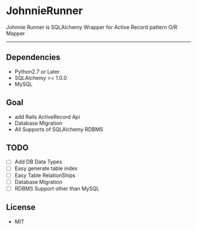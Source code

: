 # JohnnieRunner
Johnnie Runner is SQLAlchemy Wrapper for Active Record pattern O/R Mapper

---

## Dependencies
* Python2.7 or Later
* SQLAlchemy >= 1.0.0
* MySQL

## Goal
* add Rails ActiveRecord Api
* Database Migration
* All Supports of SQLAlchemy RDBMS

## TODO
- [ ] Add DB Data Types
- [ ] Easy generate table index
- [ ] Easy Table RelationShips
- [ ] Database Migration
- [ ] RDBMS Support other than MySQL

## License
* MIT
